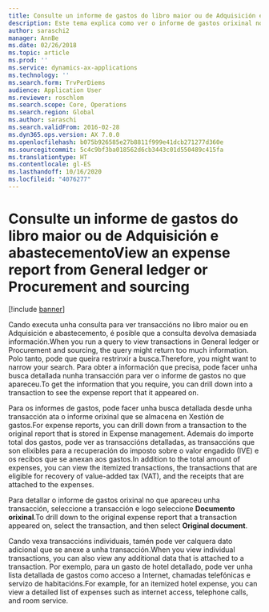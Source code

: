 ```yaml
---
title: Consulte un informe de gastos do libro maior ou de Adquisición e abastecemento
description: Este tema explica como ver o informe de gastos orixinal no que apareceu unha transacción.
author: saraschi2
manager: AnnBe
ms.date: 02/26/2018
ms.topic: article
ms.prod: ''
ms.service: dynamics-ax-applications
ms.technology: ''
ms.search.form: TrvPerDiems
audience: Application User
ms.reviewer: roschlom
ms.search.scope: Core, Operations
ms.search.region: Global
ms.author: saraschi
ms.search.validFrom: 2016-02-28
ms.dyn365.ops.version: AX 7.0.0
ms.openlocfilehash: b075b926585e27b8811f999e41dcb271277d360e
ms.sourcegitcommit: 5c4c9bf3ba018562d6cb3443c01d550489c415fa
ms.translationtype: HT
ms.contentlocale: gl-ES
ms.lasthandoff: 10/16/2020
ms.locfileid: "4076277"
---
```

# <a name="view-an-expense-report-from-general-ledger-or-procurement-and-sourcing"></a><span data-ttu-id="fe596-103">Consulte un informe de gastos do libro maior ou de Adquisición e abastecemento</span><span class="sxs-lookup"><span data-stu-id="fe596-103">View an expense report from General ledger or Procurement and sourcing</span></span>

[!include [banner](../includes/banner.md)]

<span data-ttu-id="fe596-104">Cando executa unha consulta para ver transaccións no libro maior ou en Adquisición e abastecemento, é posible que a consulta devolva demasiada información.</span><span class="sxs-lookup"><span data-stu-id="fe596-104">When you run a query to view transactions in General ledger or Procurement and sourcing, the query might return too much information.</span></span> <span data-ttu-id="fe596-105">Polo tanto, pode que queira restrinxir a busca.</span><span class="sxs-lookup"><span data-stu-id="fe596-105">Therefore, you might want to narrow your search.</span></span> <span data-ttu-id="fe596-106">Para obter a información que precisa, pode facer unha busca detallada nunha transacción para ver o informe de gastos no que apareceu.</span><span class="sxs-lookup"><span data-stu-id="fe596-106">To get the information that you require, you can drill down into a transaction to see the expense report that it appeared on.</span></span>

<span data-ttu-id="fe596-107">Para os informes de gastos, pode facer unha busca detallada desde unha transacción ata o informe orixinal que se almacena en Xestión de gastos.</span><span class="sxs-lookup"><span data-stu-id="fe596-107">For expense reports, you can drill down from a transaction to the original report that is stored in Expense management.</span></span> <span data-ttu-id="fe596-108">Ademais do importe total dos gastos, pode ver as transaccións detalladas, as transaccións que son elixibles para a recuperación do imposto sobre o valor engadido (IVE) e os recibos que se anexan aos gastos.</span><span class="sxs-lookup"><span data-stu-id="fe596-108">In addition to the total amount of expenses, you can view the itemized transactions, the transactions that are eligible for recovery of value-added tax (VAT), and the receipts that are attached to the expenses.</span></span>

<span data-ttu-id="fe596-109">Para detallar o informe de gastos orixinal no que apareceu unha transacción, seleccione a transacción e logo seleccione **Documento orixinal**.</span><span class="sxs-lookup"><span data-stu-id="fe596-109">To drill down to the original expense report that a transaction appeared on, select the transaction, and then select **Original document**.</span></span>

<span data-ttu-id="fe596-110">Cando vexa transaccións individuais, tamén pode ver calquera dato adicional que se anexe a unha transacción.</span><span class="sxs-lookup"><span data-stu-id="fe596-110">When you view individual transactions, you can also view any additional data that is attached to a transaction.</span></span> <span data-ttu-id="fe596-111">Por exemplo, para un gasto de hotel detallado, pode ver unha lista detallada de gastos como acceso a Internet, chamadas telefónicas e servizo de habitacións.</span><span class="sxs-lookup"><span data-stu-id="fe596-111">For example, for an itemized hotel expense, you can view a detailed list of expenses such as internet access, telephone calls, and room service.</span></span>
